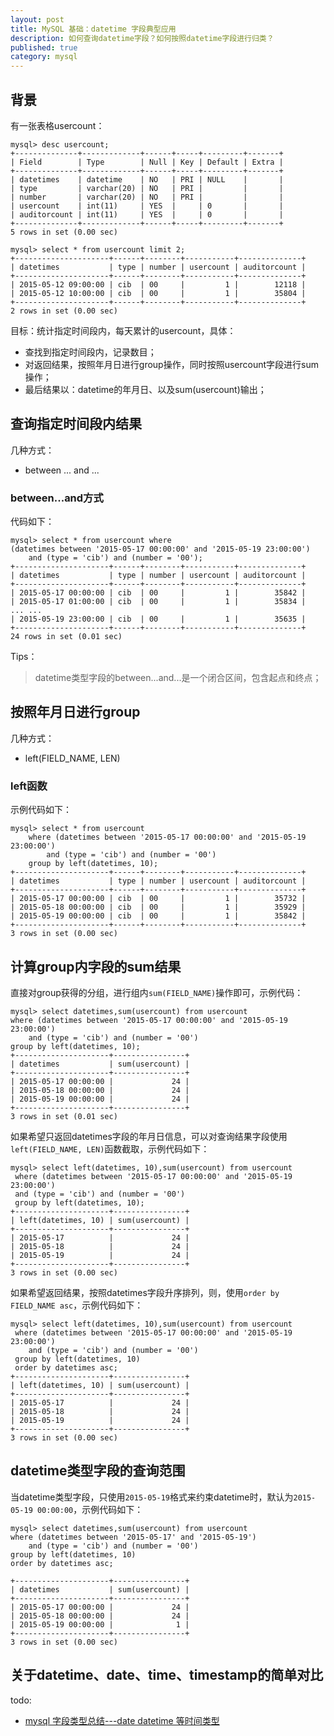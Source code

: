 ```yaml
---
layout: post
title: MySQL 基础：datetime 字段典型应用
description: 如何查询datetime字段？如何按照datetime字段进行归类？
published: true
category: mysql
---
```



## 背景

有一张表格usercount：

	mysql> desc usercount;
	+--------------+-------------+------+-----+---------+-------+
	| Field        | Type        | Null | Key | Default | Extra |
	+--------------+-------------+------+-----+---------+-------+
	| datetimes    | datetime    | NO   | PRI | NULL    |       |
	| type         | varchar(20) | NO   | PRI |         |       |
	| number       | varchar(20) | NO   | PRI |         |       |
	| usercount    | int(11)     | YES  |     | 0       |       |
	| auditorcount | int(11)     | YES  |     | 0       |       |
	+--------------+-------------+------+-----+---------+-------+
	5 rows in set (0.00 sec)

	mysql> select * from usercount limit 2;
	+---------------------+------+--------+-----------+--------------+
	| datetimes           | type | number | usercount | auditorcount |
	+---------------------+------+--------+-----------+--------------+
	| 2015-05-12 09:00:00 | cib  | 00     |         1 |        12118 |
	| 2015-05-12 10:00:00 | cib  | 00     |         1 |        35804 |
	+---------------------+------+--------+-----------+--------------+
	2 rows in set (0.00 sec)

目标：统计指定时间段内，每天累计的usercount，具体：

* 查找到指定时间段内，记录数目；
* 对返回结果，按照年月日进行group操作，同时按照usercount字段进行sum操作；
* 最后结果以：datetime的年月日、以及sum(usercount)输出；


## 查询指定时间段内结果

几种方式：

* between ... and ...

### between...and方式

代码如下：

	mysql> select * from usercount where 
	(datetimes between '2015-05-17 00:00:00' and '2015-05-19 23:00:00') 
		and (type = 'cib') and (number = '00');
	+---------------------+------+--------+-----------+--------------+
	| datetimes           | type | number | usercount | auditorcount |
	+---------------------+------+--------+-----------+--------------+
	| 2015-05-17 00:00:00 | cib  | 00     |         1 |        35842 |
	| 2015-05-17 01:00:00 | cib  | 00     |         1 |        35834 |
	... ...
	| 2015-05-19 23:00:00 | cib  | 00     |         1 |        35635 |
	+---------------------+------+--------+-----------+--------------+
	24 rows in set (0.01 sec)

Tips：

> datetime类型字段的between...and...是一个闭合区间，包含起点和终点；


## 按照年月日进行group

几种方式：

* left(FIELD_NAME, LEN)



### left函数

示例代码如下：

	mysql> select * from usercount 
		where (datetimes between '2015-05-17 00:00:00' and '2015-05-19 23:00:00')
			and (type = 'cib') and (number = '00') 
		group by left(datetimes, 10);
	+---------------------+------+--------+-----------+--------------+
	| datetimes           | type | number | usercount | auditorcount |
	+---------------------+------+--------+-----------+--------------+
	| 2015-05-17 00:00:00 | cib  | 00     |         1 |        35732 |
	| 2015-05-18 00:00:00 | cib  | 00     |         1 |        35929 |
	| 2015-05-19 00:00:00 | cib  | 00     |         1 |        35842 |
	+---------------------+------+--------+-----------+--------------+
	3 rows in set (0.00 sec)

## 计算group内字段的sum结果

直接对group获得的分组，进行组内`sum(FIELD_NAME)`操作即可，示例代码：

	mysql> select datetimes,sum(usercount) from usercount 
	where (datetimes between '2015-05-17 00:00:00' and '2015-05-19 23:00:00') 
		and (type = 'cib') and (number = '00') 
	group by left(datetimes, 10);
	+---------------------+----------------+
	| datetimes           | sum(usercount) |
	+---------------------+----------------+
	| 2015-05-17 00:00:00 |             24 |
	| 2015-05-18 00:00:00 |             24 |
	| 2015-05-19 00:00:00 |             24 |
	+---------------------+----------------+
	3 rows in set (0.01 sec)

如果希望只返回datetimes字段的年月日信息，可以对查询结果字段使用`left(FIELD_NAME, LEN)`函数截取，示例代码如下：

	mysql> select left(datetimes, 10),sum(usercount) from usercount
	 where (datetimes between '2015-05-17 00:00:00' and '2015-05-19 23:00:00') 
	 and (type = 'cib') and (number = '00') 
	 group by left(datetimes, 10);
	+---------------------+----------------+
	| left(datetimes, 10) | sum(usercount) |
	+---------------------+----------------+
	| 2015-05-17          |             24 |
	| 2015-05-18          |             24 |
	| 2015-05-19          |             24 |
	+---------------------+----------------+
	3 rows in set (0.00 sec)

如果希望返回结果，按照datetimes字段升序排列，则，使用`order by FIELD_NAME asc`，示例代码如下：

	mysql> select left(datetimes, 10),sum(usercount) from usercount
	 where (datetimes between '2015-05-17 00:00:00' and '2015-05-19 23:00:00')
		and (type = 'cib') and (number = '00') 
	 group by left(datetimes, 10) 
	 order by datetimes asc;
	+---------------------+----------------+
	| left(datetimes, 10) | sum(usercount) |
	+---------------------+----------------+
	| 2015-05-17          |             24 |
	| 2015-05-18          |             24 |
	| 2015-05-19          |             24 |
	+---------------------+----------------+
	3 rows in set (0.00 sec)


## datetime类型字段的查询范围


当datetime类型字段，只使用`2015-05-19`格式来约束datetime时，默认为`2015-05-19 00:00:00`，示例代码如下：

	mysql> select datetimes,sum(usercount) from usercount 
	where (datetimes between '2015-05-17' and '2015-05-19') 
		and (type = 'cib') and (number = '00') 
	group by left(datetimes, 10) 
	order by datetimes asc; 

	+---------------------+----------------+
	| datetimes           | sum(usercount) |
	+---------------------+----------------+
	| 2015-05-17 00:00:00 |             24 |
	| 2015-05-18 00:00:00 |             24 |
	| 2015-05-19 00:00:00 |              1 |
	+---------------------+----------------+
	3 rows in set (0.00 sec)

## 关于datetime、date、time、timestamp的简单对比


todo:

* [mysql 字段类型总结---date datetime 等时间类型][mysql 字段类型总结---date datetime 等时间类型]




















[NingG]:    http://ningg.github.com  "NingG"


[mysql 字段类型总结---date datetime 等时间类型]:			http://blog.csdn.net/xluren/article/details/32738555










